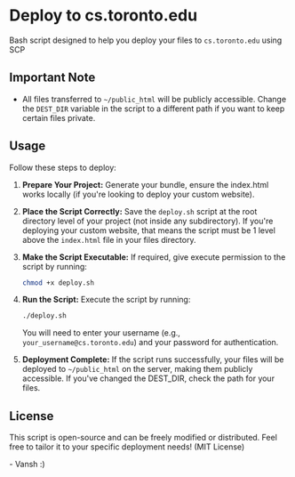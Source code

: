 # Deploy to cs.toronto.edu

Bash script designed to help you deploy your files to `cs.toronto.edu` using SCP

## Important Note

- All files transferred to `~/public_html` will be publicly accessible. Change the `DEST_DIR` variable in the script to a different path if you want to keep certain files private.


## Usage

Follow these steps to deploy:

1. **Prepare Your Project:**
   Generate your bundle, ensure the index.html works locally (if you're looking to deploy your custom website).

2. **Place the Script Correctly:**
   Save the `deploy.sh` script at the root directory level of your project (not inside any subdirectory). If you're deploying your custom website, that means the script must be 1 level above the `index.html` file in your files directory.

3. **Make the Script Executable:**
   If required, give execute permission to the script by running:

   ```bash
   chmod +x deploy.sh
   ```

4. **Run the Script:**
   Execute the script by running:

   ```bash
   ./deploy.sh
   ```

   You will need to enter your username (e.g., `your_username@cs.toronto.edu`) and your password for authentication.

5. **Deployment Complete:**
   If the script runs successfully, your files will be deployed to `~/public_html` on the server, making them publicly accessible. If you've changed the DEST_DIR, check the path for your files.

## License

This script is open-source and can be freely modified or distributed. Feel free to tailor it to your specific deployment needs! (MIT License)



\- Vansh :)


